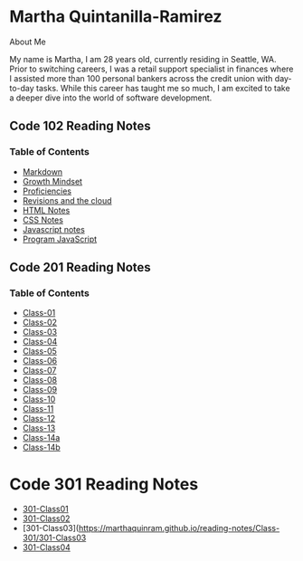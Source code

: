 # Martha Quintanilla-Ramirez

About Me

My name is Martha, I am 28 years old, currently residing in Seattle, WA. Prior to switching careers, I was a retail support specialist in finances where I assisted more than 100 personal bankers across the credit union with day-to-day tasks. While this career has taught me so much, I am excited to take a deeper dive into the world of software development.

 ## Code 102 Reading Notes

### Table of Contents


- [Markdown](https://marthaquinram.github.io/reading-notes/Class-102/Markdown)
- [Growth Mindset](https://marthaquinram.github.io/reading-notes/Class-102/Growthmindset)
- [Proficiencies](https://marthaquinram.github.io/reading-notes/Class-102/Proficiencies)
- [Revisions and the cloud](https://marthaquinram.github.io/reading-notes/Class-102/RevisionsandtheCloud)
- [HTML Notes](https://marthaquinram.github.io/reading-notes/Class-102/htmlread04)
- [CSS Notes](https://marthaquinram.github.io/reading-notes/Class-102/css)
- [Javascript notes](https://marthaquinram.github.io/reading-notes/Class-102/Javascript)
- [Program JavaScript](https://marthaquinram.github.io/reading-notes/Class-102/programjs)

## Code 201 Reading Notes

### Table of Contents

- [Class-01](https://marthaquinram.github.io/reading-notes/Class-201/Class-01)
- [Class-02](https://marthaquinram.github.io/reading-notes/Class-201/Class-02)
- [Class-03](https://marthaquinram.github.io/reading-notes/Class-201/Class-03)
- [Class-04](https://marthaquinram.github.io/reading-notes/Class-201/Class-04)
- [Class-05](https://marthaquinram.github.io/reading-notes/Class-201/Class-05)
- [Class-06](https://marthaquinram.github.io/reading-notes/Class-201/Class-06)
- [Class-07](https://marthaquinram.github.io/reading-notes/Class-201/Class-07)
- [Class-08](https://marthaquinram.github.io/reading-notes/Class-201/Class-08)
- [Class-09](https://marthaquinram.github.io/reading-notes/Class-201/Class-09)
- [Class-10](https://marthaquinram.github.io/reading-notes/Class-201/Class-10)
- [Class-11](https://marthaquinram.github.io/reading-notes/Class-201/Class-11)
- [Class-12](https://marthaquinram.github.io/reading-notes/Class-201/Class-12)
- [Class-13](https://marthaquinram.github.io/reading-notes/Class-201/Class-13)
- [Class-14a](https://marthaquinram.github.io/reading-notes/Class-201/Class-14a)
- [Class-14b](https://marthaquinram.github.io/reading-notes/Class-201/Class-14b)


# Code 301 Reading Notes
- [301-Class01](https://marthaquinram.github.io/reading-notes/Class-301/301-Class01)
- [301-Class02](https://marthaquinram.github.io/reading-notes/Class-301/301-Class02)
- [301-Class03](https://marthaquinram.github.io/reading-notes/Class-301/301-Class03
- [301-Class04](https://marthaquinram.github.io/reading-notes/Class-301/301-Class04)
